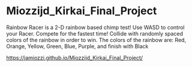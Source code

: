 # Miozzijd_Kirkai_Final_Project
Rainbow Racer is a 2-D rainbow based chimp test! 
Use WASD to control your Racer. Compete for the fastest time! 
Collide with randomly spaced colors of the rainbow in order to win. 
The colors of the rainbow are: Red, Orange, Yellow, Green, Blue, Purple, and finish with Black


https://jamiozzi.github.io/Miozzijd_Kirkai_Final_Project/
